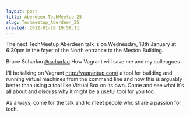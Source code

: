 ```yaml
---
layout: post
title: Aberdeen TechMeetup 25
slug: Techmeetup_Aberdeen_25
created: 2012-01-16 19:58:11
---
```


The next TechMeetup Aberdeen talk is on Wednesday, 18th January at 6:30pm in the foyer of the North entrance to the Meston Building.

Bruce Scharlau <a href="http://twitter.com/#!/scharlau">@scharlau</a>
How Vagrant will save me and my colleagues

I'll be talking on Vagrant http://vagrantup.com/ a tool for building and running virtual machines from the command line and how this is arguably better than using a tool like Virtual Box on its own. Come and see what it's all about and discuss why it might be a useful tool for you too.

As always, come for the talk and to meet people who share a passion for tech.